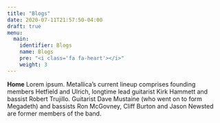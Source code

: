 ```yaml
---
title: "Blogs"
date: 2020-07-11T21:57:50-04:00
draft: true
menu:
  main:
    identifier: Blogs
    name: Blogs
    pre: "<i class='fa fa-heart'></i>"
    weight: 3
---
```


**Home** Lorem ipsum.
Metallica’s current lineup comprises founding members Hetfield and Ulrich, longtime lead guitarist Kirk Hammett and bassist Robert Trujillo. Guitarist Dave Mustaine (who went on to form Megadeth) and bassists Ron McGovney, Cliff Burton and Jason Newsted are former members of the band.